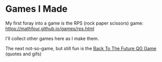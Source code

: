 # Games I Made
My first foray into a game is the RPS (rock paper scissors) game: https://mathfour.github.io/games/rps.html

I'll collect other games here as I make them.

The next not-so-game, but still fun is the [Back To The Future QG Game](https://mathfour.github.io/games/back-to-the-future-button-giphy.html) (quotes and gifs)

